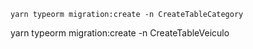 ```npm
yarn typeorm migration:create -n CreateTableCategory
```

yarn typeorm migration:create -n CreateTableVeiculo
